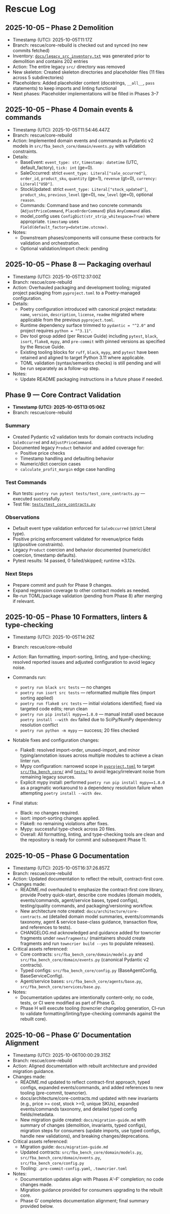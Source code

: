 # Rescue Log

## 2025-10-05 – Phase 2 Demolition

- Timestamp (UTC): 2025-10-05T11:17Z
- Branch: rescue/core-rebuild is checked out and synced (no new commits fetched)
- Inventory: [`docs/legacy_src_inventory.txt`](docs/legacy_src_inventory.txt:1) was generated prior to demolition and contains 202 entries
- Action: The entire legacy `src/` directory was removed
- New skeleton: Created skeleton directories and placeholder files (11 files across 5 subdirectories)
- Placeholders: Added placeholder content (docstrings, `__all__`, `pass` statements) to keep imports and linting functional
- Next phases: Placeholder implementations will be filled in Phases 3–7

## 2025-10-05 – Phase 4 Domain events & commands

- Timestamp (UTC): 2025-10-05T11:54:46.447Z
- Branch: rescue/core-rebuild
- Action: Implemented domain events and commands as Pydantic v2 models in `src/fba_bench_core/domain/events.py` with validation constraints.
- Details:
  - BaseEvent: `event_type: str`, `timestamp: datetime` (UTC, default_factory), `tick: int` (ge=0).
  - SaleOccurred: strict `event_type: Literal["sale_occurred"]`, `order_id`, `product_sku`, `quantity` (ge=1), `revenue` (gt=0), `currency: Literal["USD"]`.
  - StockUpdated: strict `event_type: Literal["stock_updated"]`, `product_sku`, `previous_level` (ge=0), `new_level` (ge=0), optional `reason`.
  - Commands: Command base and two concrete commands (`AdjustPriceCommand`, `PlaceOrderCommand`) plus `AnyCommand` alias.
  - model_config uses `ConfigDict(str_strip_whitespace=True)` where appropriate. `timestamp` uses `Field(default_factory=datetime.utcnow)`.
- Notes:
  - Downstream phases/components will consume these contracts for validation and orchestration.
  - Optional validation/import check: pending

## 2025-10-05 – Phase 8 — Packaging overhaul

- Timestamp (UTC): 2025-10-05T12:37:00Z
- Branch: rescue/core-rebuild
- Action: Overhauled packaging and development tooling; migrated project packaging from `pyproject.toml` to a Poetry-managed configuration.
- Details:
  - Poetry configuration introduced with canonical project metadata: `name`, `version`, `description`, `license`, `readme` migrated where applicable from the previous `pyproject.toml`.
  - Runtime dependency surface trimmed to `pydantic = "^2.0"` and project requires `python = "^3.11"`.
  - Dev tool group added (per Rescue Guide) including `pytest`, `black`, `isort`, `flake8`, `mypy`, and `pre-commit` with pinned versions as specified by the Rescue Guide.
  - Existing tooling blocks for `ruff`, `black`, `mypy`, and `pytest` have been retained and aligned to target Python 3.11 where applicable.
  - TOML validation (syntax/semantics checks) is still pending and will be run separately as a follow-up step.
- Notes:
  - Update README packaging instructions in a future phase if needed.

## Phase 9 — Core Contract Validation

- **Timestamp (UTC): 2025-10-05T13:05:06Z**
- Branch: rescue/core-rebuild

### Summary

- Created Pydantic v2 validation tests for domain contracts including `SaleOccurred` and `AdjustPriceCommand`.
- Documented legacy `Product` behavior and added coverage for:
  - Positive price checks
  - Timestamp handling and defaulting behavior
  - Numeric/dict coercion cases
  - `calculate_profit_margin` edge case handling

### Test Commands

- Run tests: `poetry run pytest tests/test_core_contracts.py` — executed successfully.
- Test file: [`tests/test_core_contracts.py`](tests/test_core_contracts.py:1)

### Observations

- Default event type validation enforced for `SaleOccurred` (strict Literal type).
- Positive pricing enforcement validated for revenue/price fields (gt/positive constraints).
- Legacy `Product` coercion and behavior documented (numeric/dict coercion, timestamp defaults).
- Pytest results: 14 passed, 0 failed/skipped; runtime ≈3.12s.

### Next Steps

- Prepare commit and push for Phase 9 changes.
- Expand regression coverage to other contract models as needed.
- Re-run TOML/package validation (pending from Phase 8) after merging if relevant.

## 2025-10-05 – Phase 10 Formatters, linters & type-checking

- Timestamp (UTC): 2025-10-05T14:26Z
- Branch: rescue/core-rebuild
- Action: Ran formatting, import-sorting, linting, and type-checking; resolved reported issues and adjusted configuration to avoid legacy noise.

- Commands run:
  - `poetry run black src tests` — no changes
  - `poetry run isort src tests` — reformatted multiple files (import sorting applied)
  - `poetry run flake8 src tests` — initial violations identified; fixed via targeted code edits; rerun clean
  - `poetry run pip install mypy==1.8.0` — manual install used because `poetry install --with dev` failed due to SciPy/NumPy dependency resolution conflict
  - `poetry run python -m mypy` — success; 20 files checked

- Notable fixes and configuration changes:
  - Flake8: resolved import-order, unused-import, and minor typing/annotation issues across multiple modules to achieve a clean linter run.
  - Mypy configuration: narrowed scope in [`pyproject.toml`](pyproject.toml:1) to target [`src/fba_bench_core/`](src/fba_bench_core/:1) and [`tests/`](tests/:1) to avoid legacy/irrelevant noise from remaining legacy sources.
  - Explicit mypy install: performed `poetry run pip install mypy==1.8.0` as a pragmatic workaround to a dependency resolution failure when attempting `poetry install --with dev`.

- Final status:
  - Black: no changes required.
  - isort: import-sorting changes applied.
  - Flake8: no remaining violations after fixes.
  - Mypy: successful type-check across 20 files.
  - Overall: All formatting, linting, and type-checking tools are clean and the repository is ready for commit and subsequent Phase 11.

## 2025-10-05 – Phase G Documentation

- Timestamp (UTC): 2025-10-05T16:37:26.857Z
- Branch: rescue/core-rebuild
- Action: Updated documentation to reflect the rebuilt, contract-first core.
- Changes made:
  - README.md overhauled to emphasize the contract-first core library,
    provide Poetry quick-start, describe core modules (domain models,
    events/commands, agent/service bases, typed configs), testing/quality
    commands, and packaging/versioning workflow.
  - New architecture note created: `docs/architecture/core-contracts.md`
    (detailed domain model summaries, events/commands taxonomy, agent &
    service base-class guidance, transaction flow, and references to tests).
  - CHANGELOG.md acknowledged and guidance added for towncrier fragments
    under `newsfragments/` (maintainers should create fragments and run
    `towncrier build --yes` to populate releases).
- Critical assets referenced:
  - Core contracts: `src/fba_bench_core/domain/models.py` and
    `src/fba_bench_core/domain/events.py` (canonical Pydantic v2 contracts).
  - Typed configs: `src/fba_bench_core/config.py` (BaseAgentConfig,
    BaseServiceConfig).
  - Agent/service bases: `src/fba_bench_core/agents/base.py`,
    `src/fba_bench_core/services/base.py`.
- Notes:
  - Documentation updates are intentionally content-only; no code, tests,
    or CI were modified as part of Phase G.
  - Phase H will execute tooling (towncrier changelog generation, CI-run to
    validate formatting/linting/type-checking commands against the rebuilt core).

## 2025-10-06 – Phase G′ Documentation Alignment

- Timestamp (UTC): 2025-10-06T00:00:29.315Z
- Branch: rescue/core-rebuild
- Action: Aligned documentation with rebuilt architecture and provided migration guidance.
- Changes made:
  - README.md updated to reflect contract-first approach, typed configs, expanded events/commands, and added references to new tooling (pre-commit, towncrier).
  - docs/architecture/core-contracts.md updated with new invariants (e.g., price >= cost, stock >=0, unique SKUs), expanded events/commands taxonomy, and detailed typed config fields/metadata.
  - New migration guide created: `docs/migration-guide.md` with summary of changes (demolition, invariants, typed configs), migration steps for consumers (update imports, use typed configs, handle new validations), and breaking changes/deprecations.
- Critical assets referenced:
  - Migration guide: `docs/migration-guide.md`
  - Updated contracts: `src/fba_bench_core/domain/models.py`, `src/fba_bench_core/domain/events.py`, `src/fba_bench_core/config.py`
  - Tooling: `.pre-commit-config.yaml`, `.towncrier.toml`
- Notes:
  - Documentation updates align with Phases A′–F′ completion; no code changes made.
  - Migration guidance provided for consumers upgrading to the rebuilt core.
  - Phase G′ completes documentation alignment; final summary provided below.

